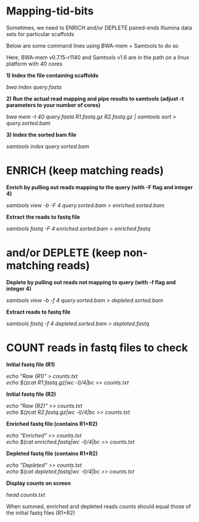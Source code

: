# Mapping-tid-bits

Sometimes, we need to ENRICH and/or DEPLETE paired-ends Illumina data sets for particular scaffolds<br/>

Below are some command lines using BWA-mem + Samtools to do so<br/>

Here, BWA-mem v0.7.15-r1140 and Samtools v1.6 are in the path on a linux platform with 40 cores<br/>

**1) Index the file containing scaffolds**

*bwa index query.fasta*

**2) Run the actual read mapping and pipe results to samtools (adjust -t parameters to your number of cores)**

*bwa mem -t 40 query.fasta R1.fastq.gz R2.fastq.gz | samtools sort > query.sorted.bam*

**3) Index the sorted bam file**

*samtools index query.sorted.bam*

# ENRICH (keep matching reads)
**Enrich by pulling out reads mapping to the query (with -F flag and integer 4)**

*samtools view -b -F 4 query.sorted.bam > enriched.sorted.bam*

**Extract the reads to fastq file**

*samtools fastq -F 4 enriched.sorted.bam > enriched.fastq*

# and/or DEPLETE (keep non-matching reads)
**Deplete by pulling out reads not mapping to query (with -f flag and integer 4)**

*samtools view -b -f 4 query.sorted.bam > depleted.sorted.bam*

**Extract reads to fastq file**

*samtools fastq -f 4 depleted.sorted.bam > depleted.fastq*

# COUNT reads in fastq files to check
**Initial fastq file (R1)**<br/>

*echo "Raw (R1)" > counts.txt*<br/>
*echo $(zcat R1.fastq.gz|wc -l)/4|bc >> counts.txt*<br/>

**Initial fastq file (R2)**<br/>

*echo "Raw (R2)" >> counts.txt*<br/>
*echo $(zcat R2.fastq.gz|wc -l)/4|bc >> counts.txt*<br/>

**Enriched fastq file (contains R1+R2)**<br/>

*echo "Enriched" >> counts.txt*<br/>
*echo $(cat enriched.fastq|wc -l)/4|bc >> counts.txt*<br/>

**Depleted fastq file (contains R1+R2)**<br/>

*echo "Depleted" >> counts.txt*<br/>
*echo $(cat depleted.fastq|wc -l)/4|bc >> counts.txt*<br/>

**Display counts on screen**<br/>

*head counts.txt*<br/>

When summed, enriched and depleted reads counts should equal those of the initial fastq files (R1+R2) 




